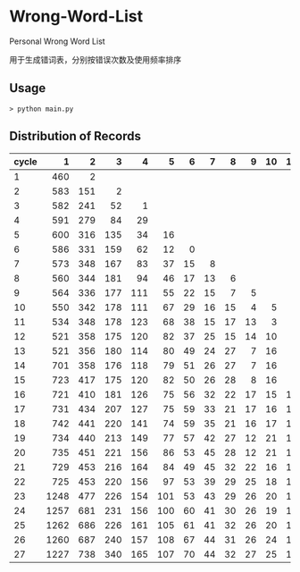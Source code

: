 # Wrong-Word-List

Personal Wrong Word List

用于生成错词表，分别按错误次数及使用频率排序

## Usage

```shell
> python main.py
```

## Distribution of Records

| cycle |    1 |    2 |    3 |    4 |    5 |    6 |    7 |    8 |    9 |   10 |   11 |   12 |   13 |   14 |   15 |   16 |
| :---- | ---: | ---: | ---: | ---: | ---: | ---: | ---: | ---: | ---: | ---: | ---: | ---: | ---: | ---: | ---: | ---: |
| 1     |  460 |    2 |      |      |      |      |      |      |      |      |      |      |      |      |      |      |
| 2     |  583 |  151 |    2 |      |      |      |      |      |      |      |      |      |      |      |      |      |
| 3     |  582 |  241 |   52 |    1 |      |      |      |      |      |      |      |      |      |      |      |      |
| 4     |  591 |  279 |   84 |   29 |      |      |      |      |      |      |      |      |      |      |      |      |
| 5     |  600 |  316 |  135 |   34 |   16 |      |      |      |      |      |      |      |      |      |      |      |
| 6     |  586 |  331 |  159 |   62 |   12 |    0 |      |      |      |      |      |      |      |      |      |      |
| 7     |  573 |  348 |  167 |   83 |   37 |   15 |    8 |      |      |      |      |      |      |      |      |      |
| 8     |  560 |  344 |  181 |   94 |   46 |   17 |   13 |    6 |      |      |      |      |      |      |      |      |
| 9     |  564 |  336 |  177 |  111 |   55 |   22 |   15 |    7 |    5 |      |      |      |      |      |      |      |
| 10    |  550 |  342 |  178 |  111 |   67 |   29 |   16 |   15 |    4 |    5 |      |      |      |      |      |      |
| 11    |  534 |  348 |  178 |  123 |   68 |   38 |   15 |   17 |   13 |    3 |    2 |      |      |      |      |      |
| 12    |  521 |  358 |  175 |  120 |   82 |   37 |   25 |   15 |   14 |   10 |    2 |    1 |      |      |      |      |
| 13    |  521 |  356 |  180 |  114 |   80 |   49 |   24 |   27 |    7 |   16 |    6 |    1 |      |      |      |      |
| 14    |  701 |  358 |  176 |  118 |   79 |   51 |   26 |   27 |    7 |   16 |    6 |    1 |      |      |      |      |
| 15    |  723 |  417 |  175 |  120 |   82 |   50 |   26 |   28 |    8 |   16 |    6 |    1 |      |      |      |      |
| 16    |  721 |  410 |  181 |  126 |   75 |   56 |   32 |   22 |   17 |   15 |   10 |    6 |      |      |      |      |
| 17    |  731 |  434 |  207 |  127 |   75 |   59 |   33 |   21 |   17 |   16 |   10 |    6 |      |      |      |      |
| 18    |  742 |  441 |  220 |  141 |   74 |   59 |   35 |   21 |   16 |   17 |   10 |    6 |      |      |      |      |
| 19    |  734 |  440 |  213 |  149 |   77 |   57 |   42 |   27 |   12 |   21 |   11 |    6 |    6 |      |      |      |
| 20    |  735 |  451 |  221 |  156 |   86 |   53 |   45 |   28 |   12 |   21 |   10 |    7 |    6 |      |      |      |
| 21    |  729 |  453 |  216 |  164 |   84 |   49 |   45 |   32 |   22 |   16 |   12 |    7 |    7 |    4 |      |      |
| 22    |  725 |  453 |  220 |  156 |   97 |   53 |   39 |   29 |   25 |   18 |   13 |   10 |    8 |    6 |    1 |      |
| 23    | 1248 |  477 |  226 |  154 |  101 |   53 |   43 |   29 |   26 |   20 |   12 |   11 |    8 |    6 |    1 |      |
| 24    | 1257 |  681 |  231 |  156 |  100 |   60 |   41 |   30 |   26 |   19 |   14 |   12 |    8 |    5 |    2 |      |
| 25    | 1262 |  686 |  226 |  161 |  105 |   61 |   41 |   32 |   26 |   20 |   13 |   13 |    8 |    5 |    2 |      |
| 26    | 1260 |  687 |  240 |  157 |  108 |   67 |   44 |   31 |   26 |   24 |   13 |   11 |   11 |    5 |    5 |    2 |
| 27    | 1227 |  738 |  340 |  165 |  107 |   70 |   44 |   32 |   27 |   25 |   12 |   10 |   12 |    6 |    5 |    2 |
